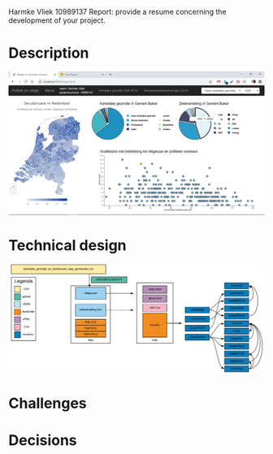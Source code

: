 Harmke Vliek
10989137
Report: provide a resume concerning the development of your project.

# Description

![project](doc/screenReport.png)

# Technical design
![visualisation](doc/technicalDesignReport.png)

# Challenges


# Decisions
